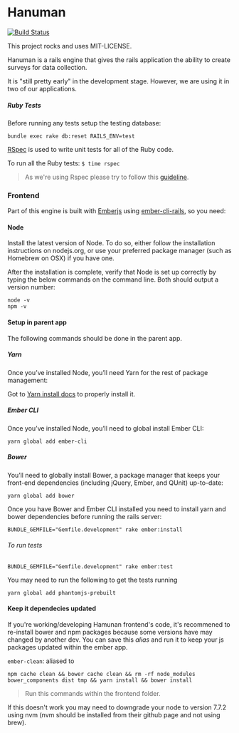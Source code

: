 Hanuman
========

[![Build Status](https://travis-ci.org/wildnote/hanuman.svg?branch=master)](https://travis-ci.org/wildnote/hanuman)

This project rocks and uses MIT-LICENSE.

Hanuman is a rails engine that gives the rails application the ability to create surveys for data collection.

It is "still pretty early" in the development stage. However, we are using it in two of our applications.

##### Ruby Tests

Before running any tests setup the testing database:

`bundle exec rake db:reset RAILS_ENV=test`

[RSpec](http://rspec.info/) is used to write unit tests for all of the Ruby code.

To run all the Ruby tests:
`$ time rspec`

> As we're using Rspec please try to follow this [guideline](http://betterspecs.org/).


### Frontend

Part of this engine is built with [Emberjs](http://emberjs.com/) using [ember-cli-rails](https://github.com/thoughtbot/ember-cli-rails), so you need:

#### Node

Install the latest version of Node. To do so, either follow the installation instructions on nodejs.org, or use your preferred package manager (such as Homebrew on OSX) if you have one.

After the installation is complete, verify that Node is set up correctly by typing the below commands on the command line. Both should output a version number:

````
node -v
npm -v
````

#### Setup in parent app

The following commands should be done in the parent app.

##### Yarn

Once you’ve installed Node, you’ll need Yarn for the rest of package management:

Got to [Yarn install docs](https://yarnpkg.com/lang/en/docs/install/) to properly install it.

##### Ember CLI

Once you’ve installed Node, you’ll need to global install Ember CLI:

````
yarn global add ember-cli
````

##### Bower

You’ll need to globally install Bower, a package manager that keeps your front-end dependencies (including jQuery, Ember, and QUnit) up-to-date:

````
yarn global add bower
````

Once you have Bower and Ember CLI installed you need to install yarn and bower dependencies before running the rails server:

```
BUNDLE_GEMFILE="Gemfile.development" rake ember:install
````

###### To run tests

````
BUNDLE_GEMFILE="Gemfile.development" rake ember:test
````

You may need to run the following to get the tests running

```
yarn global add phantomjs-prebuilt
```

#### Keep it dependecies updated

If you're working/developing Hamunan frontend's code, it's recommened to re-install bower and npm packages because some versions have may changed by another dev. You can save this *alias* and run it to keep your js packages updated within the ember app.

`ember-clean`: aliased to

`npm cache clean && bower cache clean && rm -rf node_modules bower_components dist tmp && yarn install && bower install`

> Run this commands within the frontend folder.

If this doesn't work you may need to downgrade your node to version 7.7.2 using nvm (nvm should be installed from their github page and not using brew).
